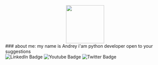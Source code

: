 <div id="header" align="center">
  <img src="https://media.giphy.com/media/k0ijJhqrUP4T2EvmJ1/giphy.gif" width="120"/>
</div>
### about me:
my name is Andrey
i'am python developer
open to your suggestions


<div id="badges">
  <img src="https://img.shields.io/badge/LinkedIn-blue?style=for-the-badge&logo=linkedin&logoColor=white" alt="LinkedIn Badge"/>
  <img src="https://img.shields.io/badge/YouTube-red?style=for-the-badge&logo=youtube&logoColor=white" alt="Youtube Badge"/>
  <img src="https://img.shields.io/badge/Twitter-blue?style=for-the-badge&logo=twitter&logoColor=white" alt="Twitter Badge"/>
</div>
